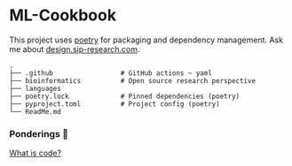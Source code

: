 # ML-Cookbook

This project uses [poetry](https://python-poetry.org/) for packaging and dependency management. Ask me about [design.sip-research.com](https://design.sip-research.com/).

    .
    ├── .github                 # GitHub actions ~ yaml
    ├── bioinformatics          # Open source research perspective
    ├── languages 
    ├── poetry.lock             # Pinned dependencies (poetry)
    ├── pyproject.toml          # Project config (poetry)
    └── ReadMe.md


### Ponderings 🤔

[What is code?](https://youtu.be/duq5w7tEn84?si=uipkBpk_IFL_l23-)

